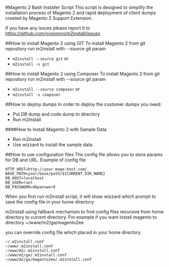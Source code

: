 #Magento 2 Bash Installer Script
This script is designed to simplify the installation process of Magento 2 and rapid deployment of client dumps created by Magento 2 Support Extension.

If you have any issues please report it to https://github.com/yvoronoy/m2install/issues

##How to install Magento 2 using GIT
To install Magento 2 from git repository run m2install with --source git param
 * ```m2install --source git``` or
 * ```m2install -s git```

##How to install Magento 2 using Composer
To install Magento 2 from git repository run m2install with --source git param
 * ```m2install --source composer``` or
 * ```m2install -s composer```

##How to deploy dumps
In order to deploy the customer dumps you need:
 
 * Put DB dump and code dump to directory
 * Run m2install

####How to Install Magento 2 with Sample Data
 * Run m2install
 * Use wizzard to install the sample data.

##How to use configuration files
The config file allows you to store params for DB and URL.
Example of config file
```
HTTP_HOST=http://your-mage-host.com/
BASE_PATH=your/base/path/${CURRENT_DIR_NAME}
DB_HOST=localhost
DB_USER=root
DB_PASSWORD=dbpassword
```

When you first run m2install script, it will show wizzard which prompt to save the config file in your home directory.

m2install using fallback mechanism to find config files recursive from home directory to current directory.
For example if you want install magento to directory 
~/www/m2/ga/magento2ee

you can override config file which placed in your home directory.
```
~/.m2install.conf
~/www/.m2install.conf
~/www/m2/.m2install.conf
~/www/m2/ga/.m2install.conf
~/www/m2/ga/magento2ee/.m2install.conf
```


